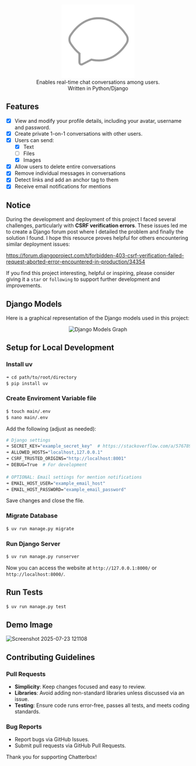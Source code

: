 <p align="center">
    <img src="chatterbox/static/favicon.png" width="200" alt="Logo Icon"/><br>
    Enables real-time chat conversations among users.<br>
    Written in Python/Django
</p>

## Features

- [X] View and modify your profile details, including your avatar, username and password.
- [X] Create private 1-on-1 conversations with other users.
- [X] Users can send:
    - [X] Text
    - [ ] Files
    - [X] Images
- [X] Allow users to delete entire conversations
- [X] Remove individual messages in conversations
- [x] Detect links and add an anchor tag to them
- [X] Receive email notifications for mentions

## Notice

During the development and deployment of this project I faced several challenges, particularly with **CSRF verification errors**. These issues led me to create a Django forum post where I detailed the problem and finally the solution I found. I hope this resource proves helpful for others encountering similar deployment issues:

https://forum.djangoproject.com/t/forbidden-403-csrf-verification-failed-request-aborted-error-encountered-in-production/34354

If you find this project interesting, helpful or inspiring, please consider giving it a `star` or `following` to support further development and improvements.

## Django Models
Here is a graphical representation of the Django models used in this project:

<div align="center"><img src="https://github.com/user-attachments/assets/3e8d8f5a-7d23-496d-bf96-b6606ea045cc" alt="Django Models Graph" width="500"/></div>

## Setup for Local Development

### Install uv

```bash
➜ cd path/to/root/directory
$ pip install uv
```

### Create Enviroment Variable file

```bash
$ touch main/.env
$ nano main/.env
```

Add the following (adjust as needed):
```bash
# Django settings
➜ SECRET_KEY="example_secret_key"  # https://stackoverflow.com/a/57678930
➜ ALLOWED_HOSTS="localhost,127.0.0.1"
➜ CSRF_TRUSTED_ORIGINS="http://localhost:8001"
➜ DEBUG=True  # For development

# OPTIONAL: Email settings for mention notifications
➜ EMAIL_HOST_USER="example_email_host"
➜ EMAIL_HOST_PASSWORD="example_email_password"
```

Save changes and close the file.

### Migrate Database

```bash
$ uv run manage.py migrate
```

### Run Django Server
```bash
$ uv run manage.py runserver
```

Now you can access the website at `http://127.0.0.1:8000/` or `http://localhost:8000/`.

## Run Tests

```bash
$ uv run manage.py test
```

## Demo Image

<img width="1919" height="1079" alt="Screenshot 2025-07-23 121108" src="https://github.com/user-attachments/assets/425d0fd7-93d7-48c9-8c3b-5f2f631ee74f" />

## Contributing Guidelines

### Pull Requests
* **Simplicity**: Keep changes focused and easy to review.
* **Libraries**: Avoid adding non-standard libraries unless discussed via an issue.
* **Testing**: Ensure code runs error-free, passes all tests, and meets coding standards.

### Bug Reports
* Report bugs via GitHub Issues.
* Submit pull requests via GitHub Pull Requests.

Thank you for supporting Chatterbox!
